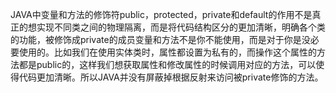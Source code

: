 JAVA中变量和方法的修饰符public，protected，private和default的作用不是真正的想实现不同类之间的物理隔离，而是将代码结构区分的更加清晰，明确各个类的功能，被修饰成private的成员变量和方法不是你不能使用，而是对于你是没必要使用的。比如我们在使用实体类时，属性都设置为私有的，而操作这个属性的方法都是public的，这样我们想获取属性和修改属性的时候调用对应的方法，可以使得代码更加清晰。所以JAVA并没有屏蔽掉根据反射来访问被private修饰的方法。